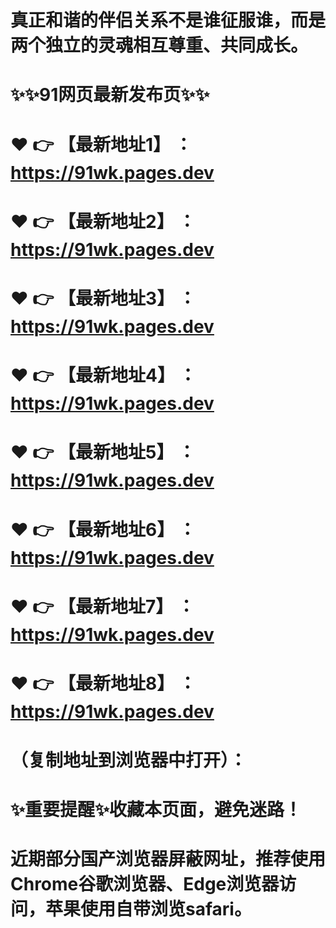 # 真正和谐的伴侣关系不是谁征服谁，而是两个独立的灵魂相互尊重、共同成长。
# ✨✨91网页最新发布页✨✨
# ❤️ 👉 【最新地址1】 ：https://91wk.pages.dev
# ❤️ 👉 【最新地址2】 ：https://91wk.pages.dev
# ❤️ 👉 【最新地址3】 ：https://91wk.pages.dev
# ❤️ 👉 【最新地址4】 ：https://91wk.pages.dev
# ❤️ 👉 【最新地址5】 ：https://91wk.pages.dev
# ❤️ 👉 【最新地址6】 ：https://91wk.pages.dev
# ❤️ 👉 【最新地址7】 ：https://91wk.pages.dev
# ❤️ 👉 【最新地址8】 ：https://91wk.pages.dev
# （复制地址到浏览器中打开）：
# ✨重要提醒✨收藏本页面，避免迷路！
# 近期部分国产浏览器屏蔽网址，推荐使用Chrome谷歌浏览器、Edge浏览器访问，苹果使用自带浏览safari。
